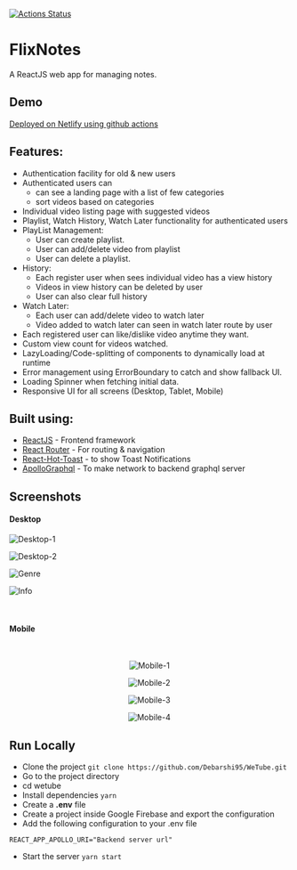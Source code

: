 [![Actions Status](https://github.com/Debarshi95/WeTube/workflows/Build%20and%20Deploy/badge.svg)](https://github.com/Debarshi95/Wetube/actions)

# FlixNotes

A ReactJS web app for managing notes.

## Demo

[Deployed on Netlify using github actions](https://debarshib-wetube.netlify.app)

## Features:

- Authentication facility for old & new users
- Authenticated users can
  - can see a landing page with a list of few categories
  - sort videos based on categories
- Individual video listing page with suggested videos
- Playlist, Watch History, Watch Later functionality for authenticated users
- PlayList Management:
  - User can create playlist.
  - User can add/delete video from playlist
  - User can delete a playlist.
- History:
  - Each register user when sees individual video has a view history
  - Videos in view history can be deleted by user
  - User can also clear full history
- Watch Later:
  - Each user can add/delete video to watch later
  - Video added to watch later can seen in watch later route by user
- Each registered user can like/dislike video anytime they want.
- Custom view count for videos watched.
- LazyLoading/Code-splitting of components to dynamically load at runtime
- Error management using ErrorBoundary to catch and show fallback UI.
- Loading Spinner when fetching initial data.
- Responsive UI for all screens (Desktop, Tablet, Mobile)

## Built using:

- [ReactJS](https://reactjs.org/) - Frontend framework
- [React Router](https://reactrouter.com/) - For routing & navigation
- [React-Hot-Toast](https://react-hot-toast.com) - to show Toast Notifications
- [ApolloGraphql](https://www.apollographql.com) - To make network to backend graphql server

## Screenshots

#### Desktop

![Desktop-1](screenshots/desktop1.png)

![Desktop-2](screenshots/desktop2.png)

![Genre](screenshots/desktop3.png)

![Info](screenshots/desktop4.png)

<br/>

#### Mobile

<br/>
<div align="center">

![Mobile-1](screenshots/mobile1.png)

![Mobile-2](screenshots/mobile2.png)

![Mobile-3](screenshots/mobile3.png)

![Mobile-4](screenshots/mobile4.png)

</div>

## Run Locally

- Clone the project
  `git clone https://github.com/Debarshi95/WeTube.git`
- Go to the project directory
- cd wetube
- Install dependencies
  `yarn`
- Create a **.env** file
- Create a project inside Google Firebase and export the configuration
- Add the following configuration to your .env file

```
REACT_APP_APOLLO_URI="Backend server url"
```

- Start the server
  `yarn start`
